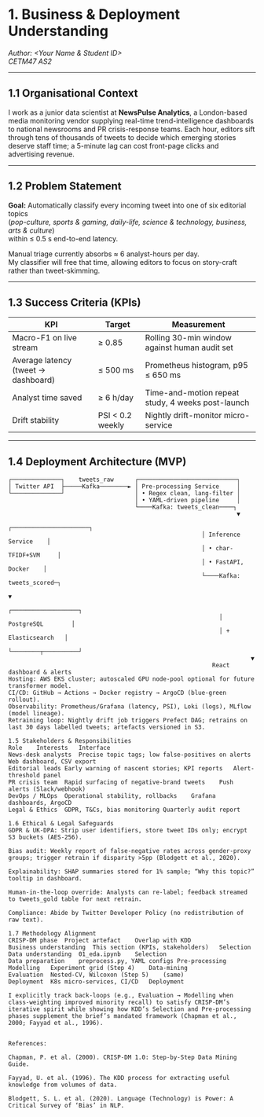 # 1. Business & Deployment Understanding
_Author: <Your Name & Student ID>  
CETM47 AS2_

---

## 1.1 Organisational Context

I work as a junior data scientist at **NewsPulse Analytics**, a London-based media monitoring vendor supplying real-time trend-intelligence dashboards to national newsrooms and PR crisis-response teams. Each hour, editors sift through tens of thousands of tweets to decide which emerging stories deserve staff time; a 5-minute lag can cost front-page clicks and advertising revenue.

---

## 1.2 Problem Statement

**Goal:** Automatically classify every incoming tweet into one of six editorial topics  
(*pop-culture, sports & gaming, daily-life, science & technology, business, arts & culture*)  
within ≤ 0.5 s end-to-end latency.

Manual triage currently absorbs ≈ 6 analyst-hours per day.  
My classifier will free that time, allowing editors to focus on story-craft rather than tweet-skimming.

---

## 1.3 Success Criteria (KPIs)

| KPI                                | Target           | Measurement                                         |
|-------------------------------------|------------------|-----------------------------------------------------|
| Macro-F1 on live stream            | ≥ 0.85           | Rolling 30-min window against human audit set        |
| Average latency (tweet → dashboard)| ≤ 500 ms         | Prometheus histogram, p95 ≤ 650 ms                  |
| Analyst time saved                  | ≥ 6 h/day        | Time-and-motion repeat study, 4 weeks post-launch    |
| Drift stability                     | PSI < 0.2 weekly | Nightly drift-monitor micro-service                  |

---

## 1.4 Deployment Architecture (MVP)

```plaintext
┌──────────────┐    tweets_raw      ┌────────────────────────────┐
│ Twitter API  ├─────Kafka────────► │ Pre-processing Service     │
└──────────────┘                    │ • Regex clean, lang-filter │
                                    │ • YAML-driven pipeline     │
                                    └────Kafka: tweets_clean────┐
                                                                 ▼
                                                       ┌──────────────────────┐
                                                       │ Inference Service    │
                                                       │ • char-TFIDF+SVM     │
                                                       │ • FastAPI, Docker    │
                                                       └────Kafka: tweets_scored─┐
                                                                                ▼
                                                            ┌───────────────────┐
                                                            │ PostgreSQL        │
                                                            │ + Elasticsearch   │
                                                            └────────┬──────────┘
                                                                     ▼
                                                          React dashboard & alerts
Hosting: AWS EKS cluster; autoscaled GPU node-pool optional for future transformer model.
CI/CD: GitHub → Actions → Docker registry → ArgoCD (blue-green rollout).
Observability: Prometheus/Grafana (latency, PSI), Loki (logs), MLflow (model lineage).
Retraining loop: Nightly drift job triggers Prefect DAG; retrains on last 30 days labelled tweets; artefacts versioned in S3.

1.5 Stakeholders & Responsibilities
Role	Interests	Interface
News-desk analysts	Precise topic tags; low false-positives on alerts	Web dashboard, CSV export
Editorial leads	Early warning of nascent stories; KPI reports	Alert-threshold panel
PR crisis team	Rapid surfacing of negative-brand tweets	Push alerts (Slack/webhook)
DevOps / MLOps	Operational stability, rollbacks	Grafana dashboards, ArgoCD
Legal & Ethics	GDPR, T&Cs, bias monitoring	Quarterly audit report

1.6 Ethical & Legal Safeguards
GDPR & UK-DPA: Strip user identifiers, store tweet IDs only; encrypt S3 buckets (AES-256).

Bias audit: Weekly report of false-negative rates across gender-proxy groups; trigger retrain if disparity >5pp (Blodgett et al., 2020).

Explainability: SHAP summaries stored for 1% sample; “Why this topic?” tooltip in dashboard.

Human-in-the-loop override: Analysts can re-label; feedback streamed to tweets_gold table for next retrain.

Compliance: Abide by Twitter Developer Policy (no redistribution of raw text).

1.7 Methodology Alignment
CRISP-DM phase	Project artefact	Overlap with KDD
Business understanding	This section (KPIs, stakeholders)	Selection
Data understanding	01_eda.ipynb	Selection
Data preparation	preprocess.py, YAML configs	Pre-processing
Modelling	Experiment grid (Step 4)	Data-mining
Evaluation	Nested-CV, Wilcoxon (Step 5)	(same)
Deployment	K8s micro-services, CI/CD	Deployment

I explicitly track back-loops (e.g., Evaluation → Modelling when class-weighting improved minority recall) to satisfy CRISP-DM’s iterative spirit while showing how KDD’s Selection and Pre-processing phases supplement the brief’s mandated framework (Chapman et al., 2000; Fayyad et al., 1996).


References:

Chapman, P. et al. (2000). CRISP-DM 1.0: Step-by-Step Data Mining Guide.

Fayyad, U. et al. (1996). The KDD process for extracting useful knowledge from volumes of data.

Blodgett, S. L. et al. (2020). Language (Technology) is Power: A Critical Survey of ‘Bias’ in NLP.